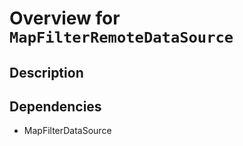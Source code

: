 # Overview for `MapFilterRemoteDataSource`

## Description



## Dependencies

- MapFilterDataSource

